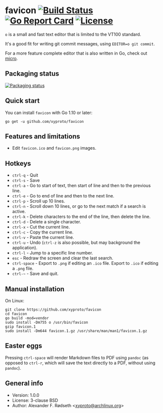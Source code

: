 # favicon [![Build Status](https://travis-ci.com/xyproto/favicon.svg?branch=master)](https://travis-ci.com/xyproto/o) [![Go Report Card](https://goreportcard.com/badge/github.com/xyproto/o)](https://goreportcard.com/report/github.com/xyproto/o) [![License](https://img.shields.io/badge/license-BSD-green.svg?style=flat)](https://raw.githubusercontent.com/xyproto/o/master/LICENSE)

`o` is a small and fast text editor that is limited to the VT100 standard.

It's a good fit for writing git commit messages, using `EDITOR=o git commit`.

For a more feature complete editor that is also written in Go, check out [micro](https://github.com/zyedidia/micro).

## Packaging status

[![Packaging status](https://repology.org/badge/vertical-allrepos/favicon.svg)](https://repology.org/project/favicon/versions)

## Quick start

You can install `favicon` with Go 1.10 or later:

    go get -u github.com/xyproto/favicon

## Features and limitations

* Edit `favicon.ico` and `favicon.png` images.

## Hotkeys

* `ctrl-q` - Quit
* `ctrl-s` - Save
* `ctrl-a` - Go to start of text, then start of line and then to the previous line.
* `ctrl-e` - Go to end of line and then to the next line.
* `ctrl-p` - Scroll up 10 lines.
* `ctrl-n` - Scroll down 10 lines, or go to the next match if a search is active.
* `ctrl-k` - Delete characters to the end of the line, then delete the line.
* `ctrl-d` - Delete a single character.
* `ctrl-x` - Cut the current line.
* `ctrl-c` - Copy the current line.
* `ctrl-v` - Paste the current line.
* `ctrl-u` - Undo (`ctrl-z` is also possible, but may background the application).
* `ctrl-l` - Jump to a specific line number.
* `esc` - Redraw the screen and clear the last search.
* `ctrl-space` - Export to `.png` if editing an `.ico` file. Export to `.ico` if editing a `.png` file.
* `ctrl-~` - Save and quit.

## Manual installation

On Linux:

    git clone https://github.com/xyproto/favicon
    cd favicon
    go build -mod=vendor
    sudo install -Dm755 o /usr/bin/favicon
    gzip favicon.1
    sudo install -Dm644 favicon.1.gz /usr/share/man/man1/favicon.1.gz

## Easter eggs

Pressing `ctrl-space` will render Markdown files to PDF using `pandoc` (as opposed to `ctrl-r`, which will save the text directly to a PDF, without using `pandoc`).

## General info

* Version: 1.0.0
* License: 3-clause BSD
* Author: Alexander F. Rødseth &lt;xyproto@archlinux.org&gt;
